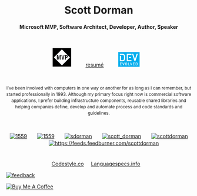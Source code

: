 <h1 align="center">Scott Dorman</h1>
<h4 align="center">Microsoft MVP, Software Architect, Developer, Author, Speaker</h3>
<br/>

<p align="center">
<a href="https://mvp.microsoft.com/en-us/PublicProfile/4014220" target="blank"><img src="https://raw.githubusercontent.com/scottdorman/scottdorman/master/img/MVP_Logo_Avatar_Secondary_Black_CMYK_72ppi.png" /></a>&nbsp;&nbsp;&nbsp;&nbsp;&nbsp;&nbsp;&nbsp;&nbsp;&nbsp;
  <a href="https://scottdorman.me/resume/" target="blank">resum&eacute;</a>&nbsp;&nbsp;&nbsp;&nbsp;&nbsp;&nbsp;&nbsp;&nbsp;&nbsp;
<a href="https://devevolved.net" target="blank"><img src="https://raw.githubusercontent.com/scottdorman/scottdorman/master/img/logo-transparent-back-small-png.png" /></a>&nbsp;&nbsp;&nbsp;&nbsp;
</p>

<br/>
<p align="center"><small>I've been involved with computers in one way or another for as long as I can remember, but started professionally in 1993. Although my primary focus right now is commercial software applications, I prefer building infrastructure components, reusable shared libraries and helping companies define, develop and automate process and code standards and guidelines.</small></p>
<br/>
<p align="center">
<a href="http://stackexchange.com/users/1175/scott-dorman" target="blank"><img align="center" src="https://cdn.jsdelivr.net/npm/simple-icons@3.0.1/icons/stackexchange.svg" alt="1559" height="26" width="26" /></a>&nbsp;&nbsp;&nbsp;&nbsp;&nbsp;&nbsp;
<a href="https://marketplace.visualstudio.com/publishers/ScottDorman" target="blank"><img align="center" src="https://cdn.jsdelivr.net/npm/simple-icons@3.0.1/icons/microsoft.svg" alt="1559" height="26" width="26" /></a>&nbsp;&nbsp;&nbsp;&nbsp;&nbsp;&nbsp;
<a href="https://twitter.com/sdorman" target="blank"><img align="center" src="https://cdn.jsdelivr.net/npm/simple-icons@3.0.1/icons/twitter.svg" alt="sdorman" height="26" width="26" /></a>&nbsp;&nbsp;&nbsp;&nbsp;&nbsp;&nbsp;
<a href="https://instagram.com/scott_dorman" target="blank"><img align="center" src="https://cdn.jsdelivr.net/npm/simple-icons@3.0.1/icons/instagram.svg" alt="scott_dorman" height="26" width="26" /></a>&nbsp;&nbsp;&nbsp;&nbsp;&nbsp;&nbsp;
<a href="https://linkedin.com/in/scottdorman" target="blank"><img align="center" src="https://cdn.jsdelivr.net/npm/simple-icons@3.0.1/icons/linkedin.svg" alt="scottdorman" height="26" width="26" /></a>&nbsp;&nbsp;&nbsp;&nbsp;&nbsp;&nbsp;
<a href="/https://feeds.feedburner.com/scottdorman" target="blank"><img align="center" src="https://cdn.jsdelivr.net/npm/simple-icons@3.0.1/icons/rss.svg" alt="https://feeds.feedburner.com/scottdorman" height="26" width="26" /></a>
</p>

#
<p align="center">
<a href="https://codestyle.co/" target="blank">Codestyle.co</a>&nbsp;&nbsp;&nbsp;&nbsp;
<a href="https://languagespecs.info/" target="blank">Languagespecs.info</a>&nbsp;&nbsp;&nbsp;&nbsp;
</p>

[![feedback](https://img.shields.io/badge/-Ask%20me%20Anything-informational?style=for-the-badge)](https://github.com/scottdorman/feedback)

<a href="https://www.buymeacoffee.com/scottdorman" target="_blank"><img src="https://cdn.buymeacoffee.com/buttons/v2/default-black.png" alt="Buy Me A Coffee" height="40px" width="177px" ></a>
